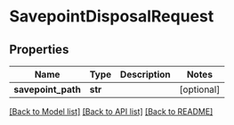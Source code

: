 # SavepointDisposalRequest

## Properties
Name | Type | Description | Notes
------------ | ------------- | ------------- | -------------
**savepoint_path** | **str** |  | [optional] 

[[Back to Model list]](../README.md#documentation-for-models) [[Back to API list]](../README.md#documentation-for-api-endpoints) [[Back to README]](../README.md)

